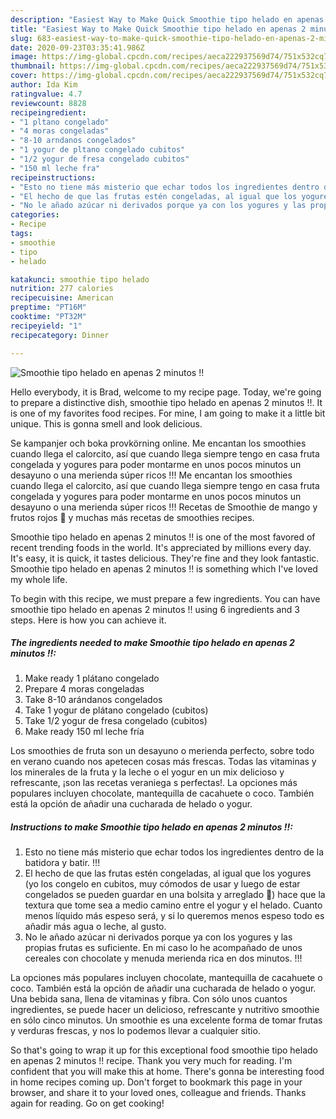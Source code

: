 ```yaml
---
description: "Easiest Way to Make Quick Smoothie tipo helado en apenas 2 minutos !!"
title: "Easiest Way to Make Quick Smoothie tipo helado en apenas 2 minutos !!"
slug: 683-easiest-way-to-make-quick-smoothie-tipo-helado-en-apenas-2-minutos
date: 2020-09-23T03:35:41.986Z
image: https://img-global.cpcdn.com/recipes/aeca222937569d74/751x532cq70/smoothie-tipo-helado-en-apenas-2-minutos-foto-principal.jpg
thumbnail: https://img-global.cpcdn.com/recipes/aeca222937569d74/751x532cq70/smoothie-tipo-helado-en-apenas-2-minutos-foto-principal.jpg
cover: https://img-global.cpcdn.com/recipes/aeca222937569d74/751x532cq70/smoothie-tipo-helado-en-apenas-2-minutos-foto-principal.jpg
author: Ida Kim
ratingvalue: 4.7
reviewcount: 8828
recipeingredient:
- "1 pltano congelado"
- "4 moras congeladas"
- "8-10 arndanos congelados"
- "1 yogur de pltano congelado cubitos"
- "1/2 yogur de fresa congelado cubitos"
- "150 ml leche fra"
recipeinstructions:
- "Esto no tiene más misterio que echar todos los ingredientes dentro de la batidora y batir. !!!"
- "El hecho de que las frutas estén congeladas, al igual que los yogures (yo los congelo en cubitos, muy cómodos de usar y luego de estar congelados se pueden guardar en una bolsita y arreglado 🥰) hace que la textura que tome sea a medio camino entre el yogur y el helado. Cuanto menos líquido más espeso será, y si lo queremos menos espeso todo es añadir más agua o leche, al gusto."
- "No le añado azúcar ni derivados porque ya con los yogures y las propias frutas es suficiente. En mi caso lo he acompañado de unos cereales con chocolate y menuda merienda rica en dos minutos. !!!"
categories:
- Recipe
tags:
- smoothie
- tipo
- helado

katakunci: smoothie tipo helado 
nutrition: 277 calories
recipecuisine: American
preptime: "PT16M"
cooktime: "PT32M"
recipeyield: "1"
recipecategory: Dinner

---
```



![Smoothie tipo helado en apenas 2 minutos !!](https://img-global.cpcdn.com/recipes/aeca222937569d74/751x532cq70/smoothie-tipo-helado-en-apenas-2-minutos-foto-principal.jpg)

Hello everybody, it is Brad, welcome to my recipe page. Today, we're going to prepare a distinctive dish, smoothie tipo helado en apenas 2 minutos !!. It is one of my favorites food recipes. For mine, I am going to make it a little bit unique. This is gonna smell and look delicious.

Se kampanjer och boka provkörning online. Me encantan los smoothies cuando llega el calorcito, así que cuando llega siempre tengo en casa fruta congelada y yogures para poder montarme en unos pocos minutos un desayuno o una merienda súper ricos !!! Me encantan los smoothies cuando llega el calorcito, así que cuando llega siempre tengo en casa fruta congelada y yogures para poder montarme en unos pocos minutos un desayuno o una merienda súper ricos !!! Recetas de Smoothie de mango y frutos rojos 🍓 y muchas más recetas de smoothies recipes.

Smoothie tipo helado en apenas 2 minutos !! is one of the most favored of recent trending foods in the world. It's appreciated by millions every day. It's easy, it is quick, it tastes delicious. They're fine and they look fantastic. Smoothie tipo helado en apenas 2 minutos !! is something which I've loved my whole life.


To begin with this recipe, we must prepare a few ingredients. You can have smoothie tipo helado en apenas 2 minutos !! using 6 ingredients and 3 steps. Here is how you can achieve it.

<!--inarticleads1-->

##### The ingredients needed to make Smoothie tipo helado en apenas 2 minutos !!:

1. Make ready 1 plátano congelado
1. Prepare 4 moras congeladas
1. Take 8-10 arándanos congelados
1. Take 1 yogur de plátano congelado (cubitos)
1. Take 1/2 yogur de fresa congelado (cubitos)
1. Make ready 150 ml leche fría


Los smoothies de fruta son un desayuno o merienda perfecto, sobre todo en verano cuando nos apetecen cosas más frescas. Todas las vitaminas y los minerales de la fruta y la leche o el yogur en un mix delicioso y refrescante, ¡son las recetas veraniega s perfectas!. La opciones más populares incluyen chocolate, mantequilla de cacahuete o coco. También está la opción de añadir una cucharada de helado o yogur. 

<!--inarticleads2-->

##### Instructions to make Smoothie tipo helado en apenas 2 minutos !!:

1. Esto no tiene más misterio que echar todos los ingredientes dentro de la batidora y batir. !!!
1. El hecho de que las frutas estén congeladas, al igual que los yogures (yo los congelo en cubitos, muy cómodos de usar y luego de estar congelados se pueden guardar en una bolsita y arreglado 🥰) hace que la textura que tome sea a medio camino entre el yogur y el helado. Cuanto menos líquido más espeso será, y si lo queremos menos espeso todo es añadir más agua o leche, al gusto.
1. No le añado azúcar ni derivados porque ya con los yogures y las propias frutas es suficiente. En mi caso lo he acompañado de unos cereales con chocolate y menuda merienda rica en dos minutos. !!!


La opciones más populares incluyen chocolate, mantequilla de cacahuete o coco. También está la opción de añadir una cucharada de helado o yogur. Una bebida sana, llena de vitaminas y fibra. Con sólo unos cuantos ingredientes, se puede hacer un delicioso, refrescante y nutritivo smoothie en sólo cinco minutos. Un smoothie es una excelente forma de tomar frutas y verduras frescas, y nos lo podemos llevar a cualquier sitio. 

So that's going to wrap it up for this exceptional food smoothie tipo helado en apenas 2 minutos !! recipe. Thank you very much for reading. I'm confident that you will make this at home. There's gonna be interesting food in home recipes coming up. Don't forget to bookmark this page in your browser, and share it to your loved ones, colleague and friends. Thanks again for reading. Go on get cooking!
